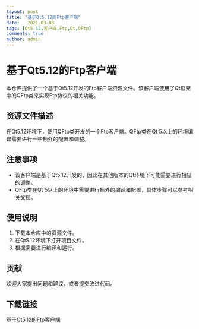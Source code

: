 ```yaml
---
layout: post
title: "基于Qt5.12的Ftp客户端"
date:   2021-03-08
tags: [Qt5.12,客户端,Ftp,Qt,QFtp]
comments: true
author: admin
---
```

# 基于Qt5.12的Ftp客户端

本仓库提供了一个基于Qt5.12开发的Ftp客户端资源文件。该客户端使用了Qt框架中的QFtp类来实现Ftp协议的相关功能。

## 资源文件描述

在Qt5.12环境下，使用QFtp类开发的一个Ftp客户端。QFtp类在Qt 5以上的环境编译需要进行一些额外的配置和调整。

## 注意事项

- 该客户端是基于Qt5.12开发的，因此在其他版本的Qt环境下可能需要进行相应的调整。
- QFtp类在Qt 5以上的环境中需要进行额外的编译和配置，具体步骤可以参考相关文档。

## 使用说明

1. 下载本仓库中的资源文件。
2. 在Qt5.12环境下打开项目文件。
3. 根据需要进行编译和运行。

## 贡献

欢迎大家提出问题和建议，或者提交改进代码。

## 下载链接

[基于Qt5.12的Ftp客户端](https://pan.quark.cn/s/36d1d02ef083)